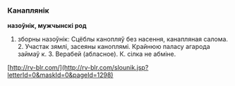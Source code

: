 ### Канаплянік
**назоўнік, мужчынскі род**

1. зборны назоўнік: Сцёблы канопляў без насення, канапляная салома. 2. Участак зямлі, засеяны каноплямі. Крайнюю паласу агарода займаў к. 3. Верабей (абласное). К. сілка не абміне.

<a rel="author">[http://rv-blr.com/](http://rv-blr.com/slounik.jsp?letterId=0&maskId=0&pageId=1298)</a>
